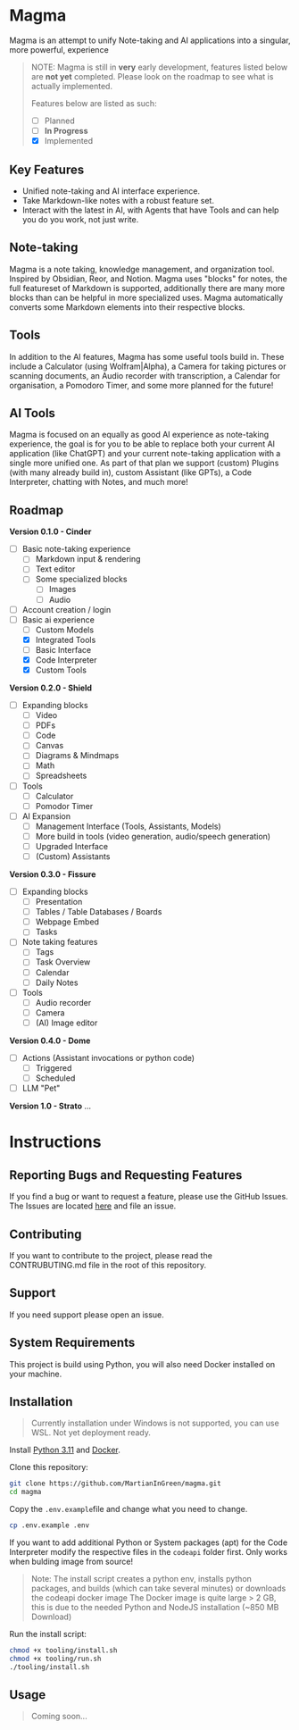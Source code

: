 # Magma
Magma is an attempt to unify Note-taking and AI applications into a singular, more powerful, experience

> NOTE: Magma is still in **very** early development, features listed below are **not yet** completed. Please look on the roadmap to see what is actually implemented.
>
> Features below are listed as such:
> - [ ] Planned
> - [ ] **In Progress**
> - [x] Implemented

## Key Features 
- Unified note-taking and AI interface experience.
- Take Markdown-like notes with a robust feature set.
- Interact with the latest in AI, with Agents that have Tools and can help you do you work, not just write. 

## Note-taking
Magma is a note taking, knowledge management, and organization tool. Inspired by Obsidian, Reor, and Notion. 
Magma uses "blocks" for notes, the full featureset of Markdown is supported, additionally there are many more blocks than can be helpful in more specialized uses. Magma automatically converts some Markdown elements into their respective blocks.

## Tools
In addition to the AI features, Magma has some useful tools build in. These include a Calculator (using Wolfram|Alpha), a Camera for taking pictures or scanning documents, an Audio recorder with transcription, a Calendar for organisation, a Pomodoro Timer, and some more planned for the future!

## AI Tools
Magma is focused on an equally as good AI experience as note-taking experience, the goal is for you to be able to replace both your current AI application (like ChatGPT) and your current note-taking application with a single more unified one.
As part of that plan we support (custom) Plugins (with many already build in), custom Assistant (like GPTs), a Code Interpreter, chatting with Notes, and much more!

## Roadmap

**Version 0.1.0 - Cinder**
- [ ] Basic note-taking experience
  - [ ] Markdown input & rendering
  - [ ] Text editor
  - [ ] Some specialized blocks
    - [ ] Images
    - [ ] Audio
- [ ] Account creation / login
- [ ] Basic ai experience
  - [ ] Custom Models
  - [x] Integrated Tools
  - [ ] Basic Interface
  - [x] Code Interpreter
  - [x] Custom Tools

**Version 0.2.0 - Shield**
- [ ] Expanding blocks
  - [ ] Video
  - [ ] PDFs
  - [ ] Code
  - [ ] Canvas
  - [ ] Diagrams & Mindmaps
  - [ ] Math
  - [ ] Spreadsheets 
- [ ] Tools
  - [ ] Calculator
  - [ ] Pomodor Timer
- [ ] AI Expansion
  - [ ] Management Interface (Tools, Assistants, Models)
  - [ ] More build in tools (video generation, audio/speech generation)
  - [ ] Upgraded Interface
  - [ ] (Custom) Assistants

**Version 0.3.0 - Fissure**
- [ ] Expanding blocks
  - [ ] Presentation
  - [ ] Tables / Table Databases / Boards
  - [ ] Webpage Embed
  - [ ] Tasks
- [ ] Note taking features
  - [ ] Tags
  - [ ] Task Overview
  - [ ] Calendar
  - [ ] Daily Notes
- [ ] Tools
  - [ ] Audio recorder
  - [ ] Camera
  - [ ] (AI) Image editor 

**Version 0.4.0 - Dome**
- [ ] Actions (Assistant invocations or python code)
  - [ ] Triggered
  - [ ] Scheduled 
- [ ] LLM "Pet" 

**Version 1.0 - Strato**
...

# Instructions

## Reporting Bugs and Requesting Features
If you find a bug or want to request a feature, please use the GitHub Issues. The Issues are located [here](https://github.com/MartianInGreen/magma/issues) and file an issue.

## Contributing
If you want to contribute to the project, please read the CONTRUBUTING.md file in the root of this repository.

## Support
If you need support please open an issue.

## System Requirements

This project is build using Python, you will also need Docker installed on your machine. 

## Installation

> Currently installation under Windows is not supported, you can use WSL. Not yet deployment ready.

Install [Python 3.11](https://www.python.org/) and [Docker](https://www.docker.com/).

Clone this repository: 
```bash
git clone https://github.com/MartianInGreen/magma.git
cd magma
```

Copy the `.env.example`file and change what you need to change.

```bash
cp .env.example .env
```

If you want to add additional Python or System packages (apt) for the Code Interpreter modify the respective files in the `codeapi` folder first. Only works when bulding image from source!

> Note: The install script creates a python env, installs python packages, and builds (which can take several minutes) or downloads the codeapi docker image 
> The Docker image is quite large > 2 GB, this is due to the needed Python and NodeJS installation (~850 MB Download)

Run the install script:
```bash
chmod +x tooling/install.sh
chmod +x tooling/run.sh
./tooling/install.sh
```

## Usage

> Coming soon...